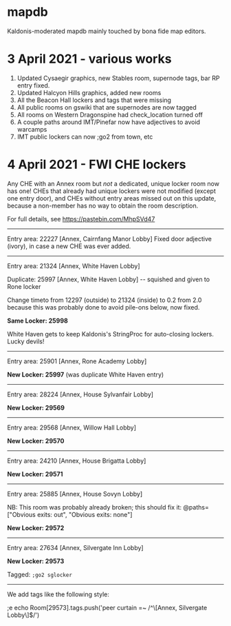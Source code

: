 # mapdb
Kaldonis-moderated mapdb mainly touched by bona fide map editors.

# 3 April 2021 - various works
1) Updated Cysaegir graphics, new Stables room, supernode tags, bar RP entry fixed.
2) Updated Halcyon Hills graphics, added new rooms
3) All the Beacon Hall lockers and tags that were missing
4) All public rooms on gswiki that are supernodes are now tagged
5) All rooms on Western Dragonspine had check_location turned off
6) A couple paths around IMT/Pinefar now have adjectives to avoid warcamps
7) IMT public lockers can now ;go2 from town, etc

# 4 April 2021 - FWI CHE lockers
Any CHE with an Annex room but *not* a dedicated, unique locker room now has one!  CHEs that already had unique lockers were not modified (except one entry door), and CHEs without entry areas missed out on this update, because a non-member has no way to obtain the room description.

For full details, see https://pastebin.com/MhpSVd47
___
Entry area: 22227 [Annex, Cairnfang Manor Lobby]
Fixed door adjective (ivory), in case a new CHE was ever added.
___
Entry area: 21324 [Annex, White Haven Lobby]

Duplicate: 25997 [Annex, White Haven Lobby] -- squished and given to Rone locker

Change timeto from 12297 (outside) to 21324 (inside) to 0.2 from 2.0 because this was probably done to avoid pile-ons below, now fixed.

**Same Locker: 25998**

White Haven gets to keep Kaldonis's StringProc for auto-closing lockers.  Lucky devils!
___
Entry area: 25901 [Annex, Rone Academy Lobby]

**New Locker: 25997** (was duplicate White Haven entry)
___
Entry area: 28224 [Annex, House Sylvanfair Lobby]

**New Locker: 29569**

___
Entry area: 29568 [Annex, Willow Hall Lobby]

**New Locker: 29570**
___
Entry area: 24210 [Annex, House Brigatta Lobby]

**New Locker: 29571**
___
Entry area: 25885 [Annex, House Sovyn Lobby] 

NB: This room was probably already broken; this should fix it: @paths=["Obvious exits: out", "Obvious exits: none"]

**New Locker: 29572**
___
Entry area: 27634 [Annex, Silvergate Inn Lobby]

**New Locker: 29573**

Tagged: `;go2 sglocker`

___
We add tags like the following style:

;e echo Room[29573].tags.push('peer curtain =~ /^\\[Annex, Silvergate Lobby\\]$/')
